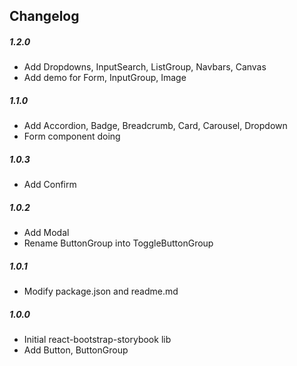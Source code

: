 ## Changelog

##### 1.2.0

- Add Dropdowns, InputSearch, ListGroup, Navbars, Canvas
- Add demo for Form, InputGroup, Image

##### 1.1.0

- Add Accordion, Badge, Breadcrumb, Card, Carousel, Dropdown
- Form component doing

##### 1.0.3

- Add Confirm

##### 1.0.2

- Add Modal
- Rename ButtonGroup into ToggleButtonGroup

##### 1.0.1

- Modify package.json and readme.md

##### 1.0.0

- Initial react-bootstrap-storybook lib
- Add Button, ButtonGroup
